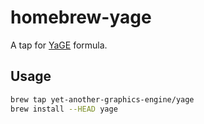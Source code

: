 # homebrew-yage

A tap for [YaGE](https://github.com/yet-another-graphics-engine/YaGE) formula.

## Usage

```bash
brew tap yet-another-graphics-engine/yage
brew install --HEAD yage
```